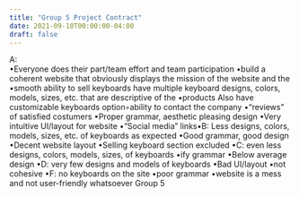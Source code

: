 ```yaml
---
title: "Group 5 Project Contract"
date: 2021-09-10T00:00:00-04:00
draft: false
---
```


A:  
•Everyone does their part/team effort and team participation •build a coherent website that obviously displays the mission of the website and the •smooth ability to sell keyboards have multiple keyboard designs, colors, models, sizes, etc. that are descriptive of the •products Also have customizable keyboards option◦ability to contact the company  •“reviews” of satisfied costumers •Proper grammar, aesthetic pleasing design •Very intuitive UI/layout for website •“Social media” links•B:  Less designs, colors, models, sizes, etc. of keyboards as expected •Good grammar, good design  •Decent website layout •Selling keyboard section excluded •C: even less designs, colors, models, sizes, of keyboards •ify grammar •Below average design •D: very few designs and models of keyboards •Bad UI/layout •not cohesive  •F: no keyboards on the site •poor grammar •website is a mess and not user-friendly whatsoever
Group 5
